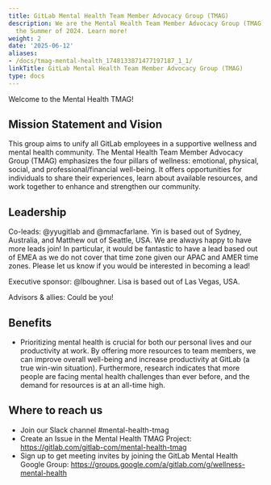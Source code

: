 ```yaml
---
title: GitLab Mental Health Team Member Advocacy Group (TMAG)
description: We are the Mental Health Team Member Advocacy Group (TMAG) founded in
  the Summer of 2024. Learn more!
weight: 2
date: '2025-06-12'
aliases:
- /docs/tmag-mental-health_1748133871477197187_1_1/
linkTitle: GitLab Mental Health Team Member Advocacy Group (TMAG)
type: docs
---
```


Welcome to the Mental Health TMAG!

## Mission Statement and Vision

This group aims to unify all GitLab employees in a supportive wellness and mental health community. The Mental Health Team Member Advocacy Group (TMAG) emphasizes the four pillars of wellness: emotional, physical, social, and professional/financial well-being. It offers opportunities for individuals to share their experiences, learn about available resources, and work together to enhance and strengthen our community.

## Leadership

Co-leads: @yyugitlab and @mmacfarlane. Yin is based out of Sydney, Australia, and Matthew out of Seattle, USA. We are always happy to have more leads join! In particular, it would be fantastic to have a lead based out of EMEA as we do not cover that time zone given our APAC and AMER time zones. Please let us know if you would be interested in becoming a lead!

Executive sponsor: @lboughner. Lisa is based out of Las Vegas, USA.

Advisors & allies: Could be you!

## Benefits

- Prioritizing mental health is crucial for both our personal lives and our productivity at work. By offering more resources to team members, we can improve overall well-being and increase productivity at GitLab (a true win-win situation). Furthermore, research indicates that more people are facing mental health challenges than ever before, and the demand for resources is at an all-time high.

## Where to reach us

- Join our Slack channel #mental-health-tmag
- Create an Issue in the Mental Health TMAG Project: https://gitlab.com/gitlab-com/mental-health-tmag
- Sign up to get meeting invites by joining the GitLab Mental Health Google Group: https://groups.google.com/a/gitlab.com/g/wellness-mental-health
